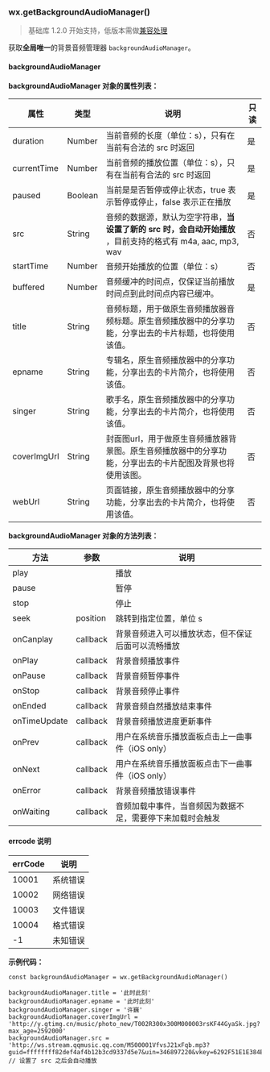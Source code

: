 <!-- https://developers.weixin.qq.com/miniprogram/dev/api/getBackgroundAudioManager.html -->

### wx.getBackgroundAudioManager()

> 基础库 1.2.0 开始支持，低版本需做[兼容处理](https://developers.weixin.qq.com/miniprogram/dev/framework/compatibility.html)

获取**全局唯一**的背景音频管理器 `backgroundAudioManager`。

#### backgroundAudioManager

**backgroundAudioManager 对象的属性列表：**

  属性          |  类型      |  说明                                                                   |  只读 
----------------|------------|-------------------------------------------------------------------------|-------
  duration      |  Number    |  当前音频的长度（单位：s），只有在当前有合法的 src 时返回               |  是   
  currentTime   |  Number    |  当前音频的播放位置（单位：s），只有在当前有合法的 src 时返回           |  是   
  paused        |  Boolean   |  当前是是否暂停或停止状态，true 表示暂停或停止，false 表示正在播放      |  是   
  src           |  String    |音频的数据源，默认为空字符串，**当设置了新的 src 时，会自动开始播放** ，目前支持的格式有 m4a, aac, mp3, wav|  否   
  startTime     |  Number    |  音频开始播放的位置（单位：s）                                          |  否   
  buffered      |  Number    |  音频缓冲的时间点，仅保证当前播放时间点到此时间点内容已缓冲。           |  是   
  title         |  String    |音频标题，用于做原生音频播放器音频标题。原生音频播放器中的分享功能，分享出去的卡片标题，也将使用该值。|  否   
  epname        |  String    |  专辑名，原生音频播放器中的分享功能，分享出去的卡片简介，也将使用该值。 |  否   
  singer        |  String    |  歌手名，原生音频播放器中的分享功能，分享出去的卡片简介，也将使用该值。 |  否   
  coverImgUrl   |  String    |封面图url，用于做原生音频播放器背景图。原生音频播放器中的分享功能，分享出去的卡片配图及背景也将使用该图。|  否   
  webUrl        |  String    | 页面链接，原生音频播放器中的分享功能，分享出去的卡片简介，也将使用该值。|  否   

**backgroundAudioManager 对象的方法列表：**

  方法           |  参数       |  说明                            
-----------------|-------------|----------------------------------
  play           |             |  播放                            
  pause          |             |  暂停                            
  stop           |             |  停止                            
  seek           |  position   |  跳转到指定位置，单位 s          
  onCanplay      |  callback   |背景音频进入可以播放状态，但不保证后面可以流畅播放
  onPlay         |  callback   |  背景音频播放事件                
  onPause        |  callback   |  背景音频暂停事件                
  onStop         |  callback   |  背景音频停止事件                
  onEnded        |  callback   |  背景音频自然播放结束事件        
  onTimeUpdate   |  callback   |  背景音频播放进度更新事件        
  onPrev         |  callback   |用户在系统音乐播放面板点击上一曲事件（iOS only）
  onNext         |  callback   |用户在系统音乐播放面板点击下一曲事件（iOS only）
  onError        |  callback   |  背景音频播放错误事件            
  onWaiting      |  callback   |音频加载中事件，当音频因为数据不足，需要停下来加载时会触发

#### errcode 说明

  errCode   |  说明   
------------|---------
  10001     | 系统错误
  10002     | 网络错误
  10003     | 文件错误
  10004     | 格式错误
  -1        | 未知错误

**示例代码：**

    const backgroundAudioManager = wx.getBackgroundAudioManager()
    
    backgroundAudioManager.title = '此时此刻'
    backgroundAudioManager.epname = '此时此刻'
    backgroundAudioManager.singer = '许巍'
    backgroundAudioManager.coverImgUrl = 'http://y.gtimg.cn/music/photo_new/T002R300x300M000003rsKF44GyaSk.jpg?max_age=2592000'
    backgroundAudioManager.src = 'http://ws.stream.qqmusic.qq.com/M500001VfvsJ21xFqb.mp3?guid=ffffffff82def4af4b12b3cd9337d5e7&uin=346897220&vkey=6292F51E1E384E061FF02C31F716658E5C81F5594D561F2E88B854E81CAAB7806D5E4F103E55D33C16F3FAC506D1AB172DE8600B37E43FAD&fromtag=46' // 设置了 src 之后会自动播放

